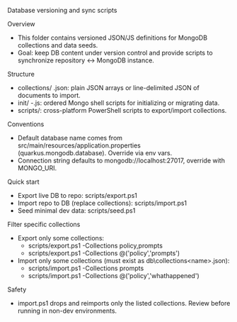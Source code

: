 Database versioning and sync scripts

Overview
- This folder contains versioned JSON/JS definitions for MongoDB collections and data seeds.
- Goal: keep DB content under version control and provide scripts to synchronize repository <-> MongoDB instance.

Structure
- collections/ <collectionName>.json: plain JSON arrays or line-delimited JSON of documents to import.
- init/ <n>-<description>.js: ordered Mongo shell scripts for initializing or migrating data.
- scripts/: cross-platform PowerShell scripts to export/import collections.

Conventions
- Default database name comes from src/main/resources/application.properties (quarkus.mongodb.database). Override via env vars.
- Connection string defaults to mongodb://localhost:27017, override with MONGO_URI.

Quick start
- Export live DB to repo: scripts/export.ps1
- Import repo to DB (replace collections): scripts/import.ps1
- Seed minimal dev data: scripts/seed.ps1

Filter specific collections
- Export only some collections:
  - scripts/export.ps1 -Collections policy,prompts
  - scripts/export.ps1 -Collections @('policy','prompts')
- Import only some collections (must exist as db\collections\<name>.json):
  - scripts/import.ps1 -Collections prompts
  - scripts/import.ps1 -Collections @('policy','whathappened')

Safety
- import.ps1 drops and reimports only the listed collections. Review before running in non-dev environments.
